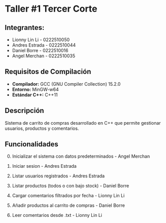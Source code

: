 # Taller #1 Tercer Corte

## Integrantes:
- Lionny Lin Li - 0222510050
- Andres Estrada - 0222510044
- Daniel Borre - 0222510016
- Angel Merchan - 0222510035

## Requisitos de Compilación
- **Compilador:** GCC (GNU Compiler Collection) 15.2.0
- **Entorno:** MinGW-w64
- **Estándar C++:** C++11

## Descripción
Sistema de carrito de compras desarrollado en C++ que permite gestionar usuarios, productos y comentarios.

## Funcionalidades
0. Inicializar el sistema con datos predeterminados - Angel Merchan
1. Iniciar sesion - Andres Estrada
2. Listar usuarios registrados - Andres Estrada
3. Listar productos (todos o con bajo stock) - Daniel Borre
4. Cargar comentarios filtrados por fecha - Lionny Lin Li
5. Añadir productos al carrito de compras - Daniel Borre

6. Leer comentarios desde .txt - Lionny Lin Li
